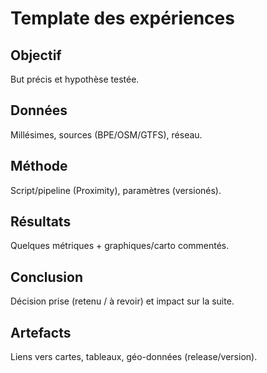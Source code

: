 ﻿# Template des expériences

## Objectif
But précis et hypothèse testée.

## Données
Millésimes, sources (BPE/OSM/GTFS), réseau.

## Méthode
Script/pipeline (Proximity), paramètres (versionés).

## Résultats
Quelques métriques + graphiques/carto commentés.

## Conclusion
Décision prise (retenu / à revoir) et impact sur la suite.

## Artefacts
Liens vers cartes, tableaux, géo-données (release/version).